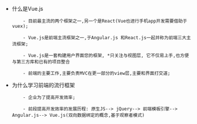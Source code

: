 +   什么是Vue.js
    ```
        - 目前最主流的两个框架之一,另一个是React(Vue也进行手机app开发需要借助于vuex);

        - Vue.js是前端主流框架之一,于Angular.js 和React.js一起并称为前端三大主流框架;

        - Vue.js是一套构建用户界面您的框架, *只关注与视图层, 它不仅易上手,也方便与第三方库和已有的项目整合

        - 前端的主要工作,主要负责MVC在更一部分的view层,主要和界面打交道; 
    ```
+   为什么学习前端的流行框架
    ```
        - 企业为了提高开发效率;

        - 前段提高开发效率的发展历程: 原生JS--> jQuery--> 前端模板引擎--> Angular.js--> Vue.js(双向数据绑定的概念,基于观察者模式)
    ```
